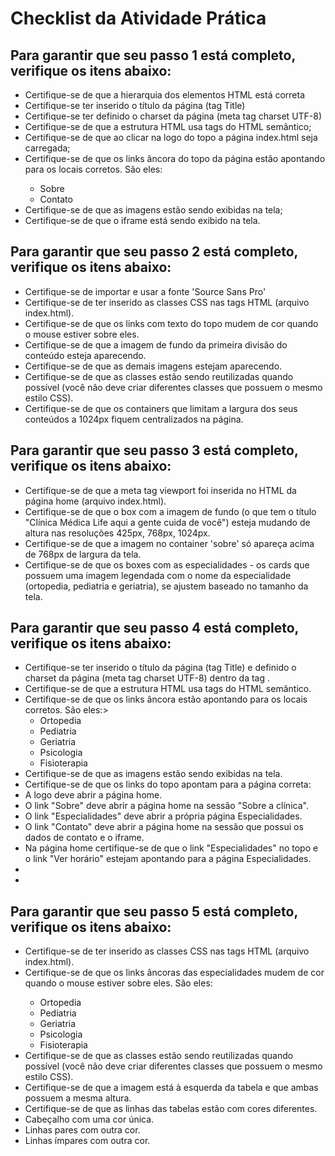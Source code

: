 <h1>Checklist da Atividade Prática</h1>

<h2>Para garantir que seu passo 1 está completo, verifique os itens abaixo:</h2>

<ul>
    <li> Certifique-se de que a hierarquia dos elementos HTML está correta</li>
    <li> Certifique-se ter inserido o título da página (tag Title)</li>
    <li> Certifique-se ter definido o charset da página (meta tag charset UTF-8)</li>
    <li> Certifique-se de que a estrutura HTML usa tags do HTML semântico;</li>
    <li> Certifique-se de que ao clicar na logo do topo a página index.html seja carregada;</li>
    <li> Certifique-se de que os links âncora do topo da página estão apontando para os locais corretos. São eles:</li>
        <ul type="I">
            <li>Sobre</li>
            <li>Contato</li>
        </ul>
    <li> Certifique-se de que as imagens estão sendo exibidas na tela;</li>
    <li> Certifique-se de que o iframe está sendo exibido na tela.</li>
</ul>

<h2>Para garantir que seu passo 2 está completo, verifique os itens abaixo:</h2>
<ul>
    <li> Certifique-se de importar e usar a fonte 'Source Sans Pro'</li>
    <li> Certifique-se de ter inserido as classes CSS nas tags HTML (arquivo index.html).</li>
    <li> Certifique-se de que os links com texto do topo mudem de cor quando o mouse estiver sobre eles.</li>
    <li> Certifique-se de que a imagem de fundo da primeira divisão do conteúdo esteja aparecendo.</li>
    <li> Certifique-se de que as demais imagens estejam aparecendo.</li>
    <li> Certifique-se de que as classes estão sendo reutilizadas quando possível (você não deve criar diferentes classes que possuem o mesmo estilo CSS).</li>
    <li> Certifique-se de que os containers que limitam a largura dos seus conteúdos a 1024px fiquem centralizados na página.</li>
</ul>

<h2>Para garantir que seu passo 3 está completo, verifique os itens abaixo:</h2>
<ul>
    <li> Certifique-se de que a meta tag viewport foi inserida no HTML da página home (arquivo index.html).</li>
    <li> Certifique-se de que o box com a imagem de fundo (o que tem o título "Clínica Médica Life aqui a gente cuida de você") esteja mudando de altura nas resoluções 425px, 768px, 1024px.</li>
    <li> Certifique-se de que a imagem no container 'sobre' só apareça acima de 768px de largura da tela.</li>
    <li> Certifique-se de que os boxes com as especialidades - os cards que possuem uma imagem legendada com o nome da especialidade (ortopedia, pediatria e geriatria), se ajustem baseado no tamanho da tela.</li>
</ul>

<h2>Para garantir que seu passo 4 está completo, verifique os itens abaixo:</h2>
<ul>
    <li> Certifique-se ter inserido o título da página (tag Title) e definido o charset da página (meta tag charset UTF-8) dentro da tag <head></head>.</li>
    <li> Certifique-se de que a estrutura HTML usa tags do HTML semântico.</li>
    <li> Certifique-se de que os links âncora estão apontando para os locais corretos. São eles:>
        <ul>
            <li> Ortopedia</li>
            <li> Pediatria</li>
            <li> Geriatria</li>
            <li> Psicologia</li>
            <li> Fisioterapia</li>
        </ul>
    <li> Certifique-se de que as imagens estão sendo exibidas na tela.</li>
    <li> Certifique-se de que os links do topo apontam para a página correta:</li>
    <li> A logo deve abrir a página home.</li>
    <li> O link "Sobre" deve abrir a página home na sessão "Sobre a clínica".</li>
    <li> O link "Especialidades" deve abrir a própria página Especialidades.</li>
    <li> O link "Contato" deve abrir a página home na sessão que possui os dados de contato e o iframe.</li>
    <li> Na página home certifique-se de que o link "Especialidades" no topo e o link "Ver horário" estejam apontando para a página Especialidades.</li>
    <li> </li>
    <li> </li>
</ul>

<h2>Para garantir que seu passo 5 está completo, verifique os itens abaixo:</h2>
<ul>
    <li> Certifique-se de ter inserido as classes CSS nas tags HTML (arquivo index.html).</li>
    <li> Certifique-se de que os links âncoras das especialidades mudem de cor quando o mouse estiver sobre eles. São eles:</li>
        <ul>
            <li> Ortopedia</li>
            <li> Pediatria</li>
            <li> Geriatria</li>
            <li> Psicologia</li>
            <li> Fisioterapia</li>
        </ul>
    <li> Certifique-se de que as classes estão sendo reutilizadas quando possível (você não deve criar diferentes classes que possuem o mesmo estilo CSS).</li>
    <li> Certifique-se de que a imagem está à esquerda da tabela e que ambas possuem a mesma altura.</li>
    <li> Certifique-se de que as linhas das tabelas estão com cores diferentes.</li>
    <li> Cabeçalho com uma cor única.</li>
    <li> Linhas pares com outra cor.</li>
    <li> Linhas ímpares com outra cor.</li>
</ul>
